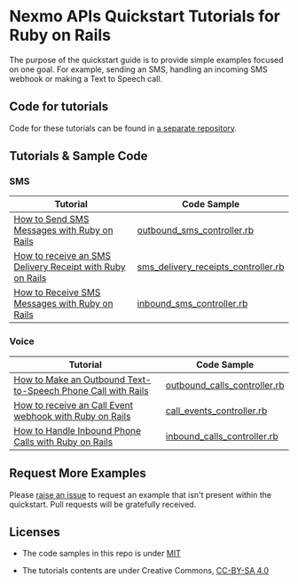 # Nexmo APIs Quickstart Tutorials for Ruby on Rails

The purpose of the quickstart guide is to provide simple examples focused on one goal. For example, sending an SMS, handling an incoming SMS webhook or making a Text to Speech call.

## Code for tutorials

Code for these tutorials can be found in [a separate repository](https://github.com/workbetta/nexmo-rails-quickstart).

## Tutorials & Sample Code

### SMS

Tutorial                                                                              | Code Sample
------------------------------------------------------------------------------------- | ----------------------------------------------------------------------------------------------------------------------------------------------------------
[How to Send SMS Messages with Ruby on Rails](sms-send.md)                            | [outbound_sms_controller.rb](https://github.com/workbetta/nexmo-rails-quickstart/tree/master/app/controllers/outbound_sms_controller.rb)
[How to receive an SMS Delivery Receipt with Ruby on Rails](sms-delivery-receipts.md) | [sms_delivery_receipts_controller.rb](https://github.com/workbetta/nexmo-rails-quickstart/tree/master/app/controllers/sms_delivery_receipts_controller.rb)
[How to Receive SMS Messages with Ruby on Rails](sms-receive.md)                      | [inbound_sms_controller.rb](https://github.com/workbetta/nexmo-rails-quickstart/tree/master/app/controllers/inbound_sms_controller.rb)

### Voice

Tutorial                                                                                 | Code Sample
---------------------------------------------------------------------------------------- | --------------------------------------------------------------------------------------------------------------------------------------------
[How to Make an Outbound Text-to-Speech Phone Call with Rails](calls-make-outbound.md)   | [outbound_calls_controller.rb](https://github.com/workbetta/nexmo-rails-quickstart/tree/master/app/controllers/outbound_calls_controller.rb)
[How to receive an Call Event webhook with Ruby on Rails](calls-receive-event-update.md) | [call_events_controller.rb](https://github.com/workbetta/nexmo-rails-quickstart/tree/master/app/controllers/call_events_controller.rb)
[How to Handle Inbound Phone Calls with Ruby on Rails](calls-receive-inbound.md)         | [inbound_calls_controller.rb](https://github.com/workbetta/nexmo-rails-quickstart/tree/master/app/controllers/inbound_calls_controller.rb)

## Request More Examples

Please [raise an issue](/../../issues/) to request an example that isn't present within the quickstart. Pull requests will be gratefully received.

## Licenses

- The code samples in this repo is under [MIT](LICENSE)

- The tutorials contents are under Creative Commons, [CC-BY-SA 4.0](https://creativecommons.org/licenses/by-sa/4.0/legalcode)

  ​
